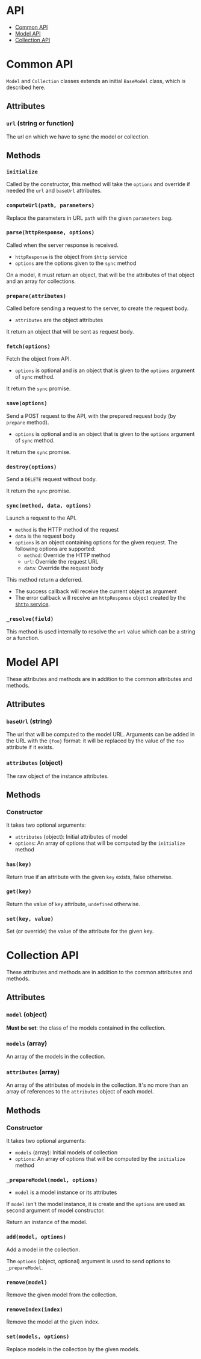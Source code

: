 API
===

- [Common API](#common-api)
- [Model API](#model-api)
- [Collection API](#collection-api)

# Common API

`Model` and `Collection` classes extends an initial `BaseModel` class, which is described here.

## Attributes

### `url` (string or function)

The url on which we have to sync the model or collection.

## Methods

### `initialize`

Called by the constructor, this method will take the `options` and override if needed the `url` and `baseUrl` attributes.

### `computeUrl(path, parameters)`

Replace the parameters in URL `path` with the given `parameters` bag.

### `parse(httpResponse, options)`

Called when the server response is received.

- `httpResponse` is the object from `$http` service
- `options` are the options given to the `sync` method

On a model, it must return an object, that will be the attributes of that object and an array for collections.

### `prepare(attributes)`

Called before sending a request to the server, to create the request body.

- `attributes` are the object attributes

It return an object that will be sent as request body.

### `fetch(options)`

Fetch the object from API.

- `options` is optional and is an object that is given to the `options` argument of `sync` method.

It return the `sync` promise.

### `save(options)`

Send a POST request to the API, with the prepared request body (by `prepare` method).

- `options` is optional and is an object that is given to the `options` argument of `sync` method.

It return the `sync` promise.

### `destroy(options)`

Send a `DELETE` request without body.

It return the `sync` promise.

### `sync(method, data, options)`

Launch a request to the API.

- `method` is the HTTP method of the request
- `data` is the request body
- `options` is an object containing options for the given request. The following options are supported:
    - `method`: Override the HTTP method
    - `url`: Override the request URL
    - `data`: Override the request body

This method return a deferred.
- The success callback will receive the current object as argument
- The error callback will receive an `httpResponse` object created by the [`$http` service](https://docs.angularjs.org/api/ng/service/$http).

### `_resolve(field)`

This method is used internally to resolve the `url` value which can be a string or a function.

# Model API

These attributes and methods are in addition to the common attributes and methods.

## Attributes

### `baseUrl` (string)

The url that will be computed to the model URL. Arguments can be added in the URL with the `{foo}` format: it will be replaced by the value of the `foo` attribute if it exists.

### `attributes` (object)

The raw object of the instance attributes.

## Methods

### Constructor

It takes two optional arguments:
- `attributes` (object): Initial attributes of model
- `options`: An array of options that will be computed by the `initialize` method

### `has(key)`

Return true if an attribute with the given `key` exists, false otherwise.

### `get(key)`

Return the value of `key` attribute, `undefined` otherwise.

### `set(key, value)`

Set (or override) the value of the attribute for the given key.

# Collection API

These attributes and methods are in addition to the common attributes and methods.

## Attributes

### `model` (object)

**Must be set**: the class of the models contained in the collection.

### `models` (array)

An array of the models in the collection.

### `attributes` (array)

An array of the attributes of models in the collection. It's no more than an array of references to the `attributes` object of each model.

## Methods

### Constructor

It takes two optional arguments:
- `models` (array): Initial models of collection
- `options`: An array of options that will be computed by the `initialize` method

### `_prepareModel(model, options)`

- `model` is a model instance or its attributes

If `model` isn't the model instance, it is create and the `options` are used as second argument of model constructor.

Return an instance of the model.

### `add(model, options)`

Add a model in the collection.

The `options` (object, optional) argument is used to send options to `_prepareModel`.

### `remove(model)`

Remove the given model from the collection.

### `removeIndex(index)`

Remove the model at the given index.

### `set(models, options)`

Replace models in the collection by the given models.
